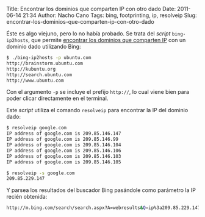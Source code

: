 Title: Encontrar los dominios que comparten IP con otro dado
Date: 2011-06-14 21:34
Author: Nacho Cano
Tags: bing, footprinting, ip, resolveip
Slug: encontrar-los-dominios-que-comparten-ip-con-otro-dado

Éste es algo viejuno, pero lo no había probado. Se trata del _script_
`bing-ip2hosts`, que permite [encontrar los dominios que comparten IP][]
con un dominio dado utilizando Bing:

```bash
$ ./bing-ip2hosts -p ubuntu.com
http://brainstorm.ubuntu.com
http://kubuntu.org
http://search.ubuntu.com
http://www.ubuntu.com
```

Con el argumento `-p` se incluye el prefijo `http://`, lo cual viene bien
para poder clicar directamente en el terminal.

Este _script_ utiliza el comando `resolveip` para encontrar la IP del
dominio dado:

```bash
$ resolveip google.com
IP address of google.com is 209.85.146.147
IP address of google.com is 209.85.146.99
IP address of google.com is 209.85.146.104
IP address of google.com is 209.85.146.106
IP address of google.com is 209.85.146.103
IP address of google.com is 209.85.146.105

$ resolveip -s google.com
209.85.229.147
```

Y parsea los resultados del buscador Bing pasándole como parámetro la IP
recién obtenida:

```bash
http://m.bing.com/search/search.aspx?A=webresults&Q=ip%3a209.85.229.147&D=Web&SI=0
```

  [encontrar los dominios que comparten IP]: http://seifreed.com/2010/04/10/enumerar-todos-los-host-en-dominio-con-la-direccin-ip-bing/
    "encontrar los dominios que comparten IP"
